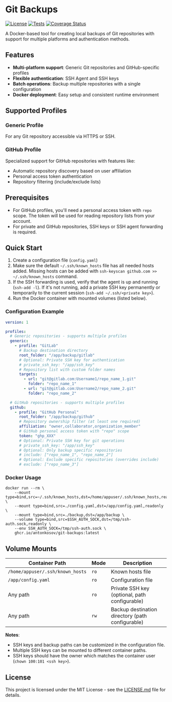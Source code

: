 # Git Backups

[![License](https://img.shields.io/badge/License-MIT-yellow.svg)](https://github.com/AntonKosov/git-backups/blob/master/LICENSE.md)
[![Tests](https://github.com/AntonKosov/git-backups/actions/workflows/quality-of-code.yaml/badge.svg)](https://github.com/AntonKosov/git-backups/actions/workflows/quality-of-code.yaml)
[![Coverage Status](https://coveralls.io/repos/github/AntonKosov/git-backups/badge.svg?branch=master)](https://coveralls.io/github/AntonKosov/git-backups?branch=master)

A Docker-based tool for creating local backups of Git repositories with support for multiple platforms and authentication methods.

## Features

* **Multi-platform support**: Generic Git repositories and GitHub-specific profiles
* **Flexible authentication**: SSH Agent and SSH keys
* **Batch operations**: Backup multiple repositories with a single configuration
* **Docker deployment**: Easy setup and consistent runtime environment

## Supported Profiles

### Generic Profile

For any Git repository accessible via HTTPS or SSH.

### GitHub Profile  

Specialized support for GitHub repositories with features like:
* Automatic repository discovery based on user affiliation
* Personal access token authentication
* Repository filtering (include/exclude lists)

## Prerequisites

* For GitHub profiles, you'll need a personal access token with `repo` scope. The token will be used for reading repository lists from your account.
* For private and GitHub repositories, SSH keys or SSH agent forwarding is required.

## Quick Start

1. Create a configuration file (`config.yaml`)
1. Make sure the default `~/.ssh/known_hosts` file has all needed hosts added. Missing hosts can be added with `ssh-keyscan github.com >> ~/.ssh/known_hosts` command.
1. If the SSH forwarding is used, verify that the agent is up and running (`ssh-add -l`). If it's not running, add a private SSH key permanently or temporarily to the current session (`ssh-add ~/.ssh/<private key>`).
1. Run the Docker container with mounted volumes (listed below).

### Configuration Example

```yaml
version: 1

profiles:
  # Generic repositories - supports multiple profiles
  generic:
    - profile: "GitLab"
      # Backup destination directory
      root_folder: "/app/backup/gitlab"
      # Optional: Private SSH key for authentication
      # private_ssh_key: "/app/ssh_key"
      # Repository list with custom folder names
      targets:
        - url: "git@gitlab.com:Username1/repo_name_1.git"
          folder: "repo_name_1"
        - url: "git@gitlab.com:Username2/repo_name_2.git"
          folder: "repo_name_2"

  # GitHub repositories - supports multiple profiles  
  github:
    - profile: "GitHub Personal"
      root_folder: "/app/backup/github"
      # Repository ownership filter (at least one required)
      affiliation: "owner,collaborator,organization_member"
      # GitHub personal access token with "repo" scope
      token: "ghp_XXX"
      # Optional: Private SSH key for git operations
      # private_ssh_key: "/app/ssh_key"
      # Optional: Only backup specific repositories
      # include: ["repo_name_1", "repo_name_2"]
      # Optional: Exclude specific repositories (overrides include)
      # exclude: ["repo_name_3"]
```

### Docker Usage

```shell
docker run --rm \
    --mount type=bind,src=~/.ssh/known_hosts,dst=/home/appuser/.ssh/known_hosts,readonly \
    --mount type=bind,src=./config.yaml,dst=/app/config.yaml,readonly \
    --mount type=bind,src=./backup,dst=/app/backup \
    --volume type=bind,src=$SSH_AUTH_SOCK,dst=/tmp/ssh-auth.sock,readonly \
    --env SSH_AUTH_SOCK=/tmp/ssh-auth.sock \
    ghcr.io/antonkosov/git-backups:latest
```

## Volume Mounts

| Container Path | Mode | Description |
|----------------|------|-------------|
| `/home/appuser/.ssh/known_hosts` | `ro` | Known hosts file | 
| `/app/config.yaml` | `ro` | Configuration file |
| Any path | `ro` | Private SSH key (optional, path configurable) |
| Any path | `rw` | Backup destination directory (path configurable) |

**Notes**:
* SSH keys and backup paths can be customized in the configuration file.
* Multiple SSH keys can be mounted to different container paths.
* SSH keys should have the owner which matches the container user (`chown 100:101 <ssh key>`).

## License

This project is licensed under the MIT License - see the [LICENSE.md](LICENSE.md) file for details.
